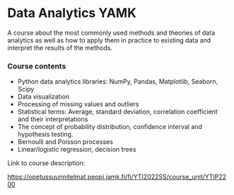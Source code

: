 # Data Analytics YAMK
A course about the most commonly used methods and theories of data analytics as well as how to apply them in practice to existing data and interpret the results of the methods. 

### Course contents
- Python data analytics libraries: NumPy, Pandas, Matplotlib, Seaborn, Scipy
- Data visualization
- Processing of missing values and outliers
- Statistical terms: Average, standard deviation, correlation coefficient and their interpretations
- The concept of probability distribution, confidence interval and hypothesis testing.
- Bernoulli and Poisson processes
- Linear/logistic regression, decision trees


Link to course description:

<https://opetussuunnitelmat.peppi.jamk.fi/fi/YTI2022SS/course_unit/YTIP2200>